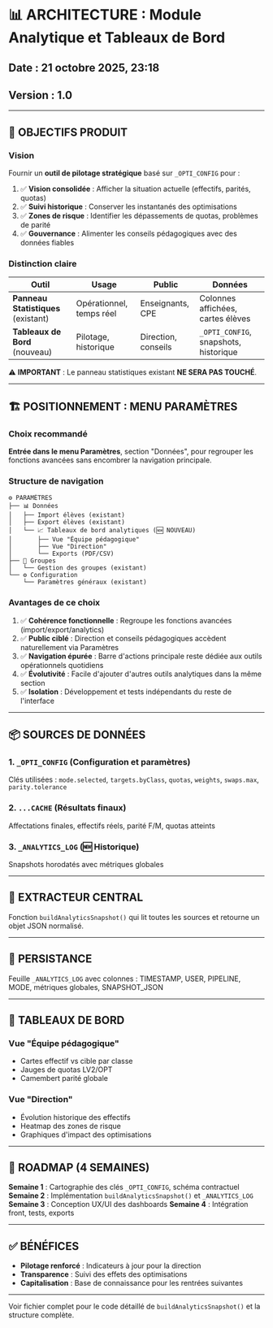 # 📊 ARCHITECTURE : Module Analytique et Tableaux de Bord

## Date : 21 octobre 2025, 23:18
## Version : 1.0

---

## 🎯 OBJECTIFS PRODUIT

### Vision

Fournir un **outil de pilotage stratégique** basé sur `_OPTI_CONFIG` pour :

1. ✅ **Vision consolidée** : Afficher la situation actuelle (effectifs, parités, quotas)
2. ✅ **Suivi historique** : Conserver les instantanés des optimisations
3. ✅ **Zones de risque** : Identifier les dépassements de quotas, problèmes de parité
4. ✅ **Gouvernance** : Alimenter les conseils pédagogiques avec des données fiables

### Distinction claire

| Outil | Usage | Public | Données |
|-------|-------|--------|---------|
| **Panneau Statistiques** (existant) | Opérationnel, temps réel | Enseignants, CPE | Colonnes affichées, cartes élèves |
| **Tableaux de Bord** (nouveau) | Pilotage, historique | Direction, conseils | `_OPTI_CONFIG`, snapshots, historique |

⚠️ **IMPORTANT** : Le panneau statistiques existant **NE SERA PAS TOUCHÉ**.

---

## 🏗️ POSITIONNEMENT : MENU PARAMÈTRES

### Choix recommandé

**Entrée dans le menu Paramètres**, section "Données", pour regrouper les fonctions avancées sans encombrer la navigation principale.

### Structure de navigation

```
⚙️ PARAMÈTRES
├── 📊 Données
│   ├── Import élèves (existant)
│   ├── Export élèves (existant)
│   └── 📈 Tableaux de bord analytiques (🆕 NOUVEAU)
│       ├── Vue "Équipe pédagogique"
│       ├── Vue "Direction"
│       └── Exports (PDF/CSV)
├── 👥 Groupes
│   └── Gestion des groupes (existant)
└── ⚙️ Configuration
    └── Paramètres généraux (existant)
```

### Avantages de ce choix

1. ✅ **Cohérence fonctionnelle** : Regroupe les fonctions avancées (import/export/analytics)
2. ✅ **Public ciblé** : Direction et conseils pédagogiques accèdent naturellement via Paramètres
3. ✅ **Navigation épurée** : Barre d'actions principale reste dédiée aux outils opérationnels quotidiens
4. ✅ **Évolutivité** : Facile d'ajouter d'autres outils analytiques dans la même section
5. ✅ **Isolation** : Développement et tests indépendants du reste de l'interface

---

## 📦 SOURCES DE DONNÉES

### 1. `_OPTI_CONFIG` (Configuration et paramètres)

Clés utilisées : `mode.selected`, `targets.byClass`, `quotas`, `weights`, `swaps.max`, `parity.tolerance`

### 2. `...CACHE` (Résultats finaux)

Affectations finales, effectifs réels, parité F/M, quotas atteints

### 3. `_ANALYTICS_LOG` (🆕 Historique)

Snapshots horodatés avec métriques globales

---

## 🔧 EXTRACTEUR CENTRAL

Fonction `buildAnalyticsSnapshot()` qui lit toutes les sources et retourne un objet JSON normalisé.

---

## 💾 PERSISTANCE

Feuille `_ANALYTICS_LOG` avec colonnes : TIMESTAMP, USER, PIPELINE, MODE, métriques globales, SNAPSHOT_JSON

---

## 🎨 TABLEAUX DE BORD

### Vue "Équipe pédagogique"
- Cartes effectif vs cible par classe
- Jauges de quotas LV2/OPT
- Camembert parité globale

### Vue "Direction"
- Évolution historique des effectifs
- Heatmap des zones de risque
- Graphiques d'impact des optimisations

---

## 📅 ROADMAP (4 SEMAINES)

**Semaine 1** : Cartographie des clés `_OPTI_CONFIG`, schéma contractuel
**Semaine 2** : Implémentation `buildAnalyticsSnapshot()` et `_ANALYTICS_LOG`
**Semaine 3** : Conception UX/UI des dashboards
**Semaine 4** : Intégration front, tests, exports

---

## ✅ BÉNÉFICES

- **Pilotage renforcé** : Indicateurs à jour pour la direction
- **Transparence** : Suivi des effets des optimisations
- **Capitalisation** : Base de connaissance pour les rentrées suivantes

---

Voir fichier complet pour le code détaillé de `buildAnalyticsSnapshot()` et la structure complète.
